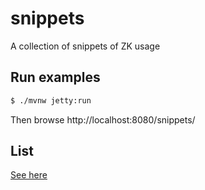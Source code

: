 # snippets
A collection of snippets of ZK usage

## Run examples

```bash
$ ./mvnw jetty:run
```

Then browse http://localhost:8080/snippets/

## List

[See here](src/main/webapp)